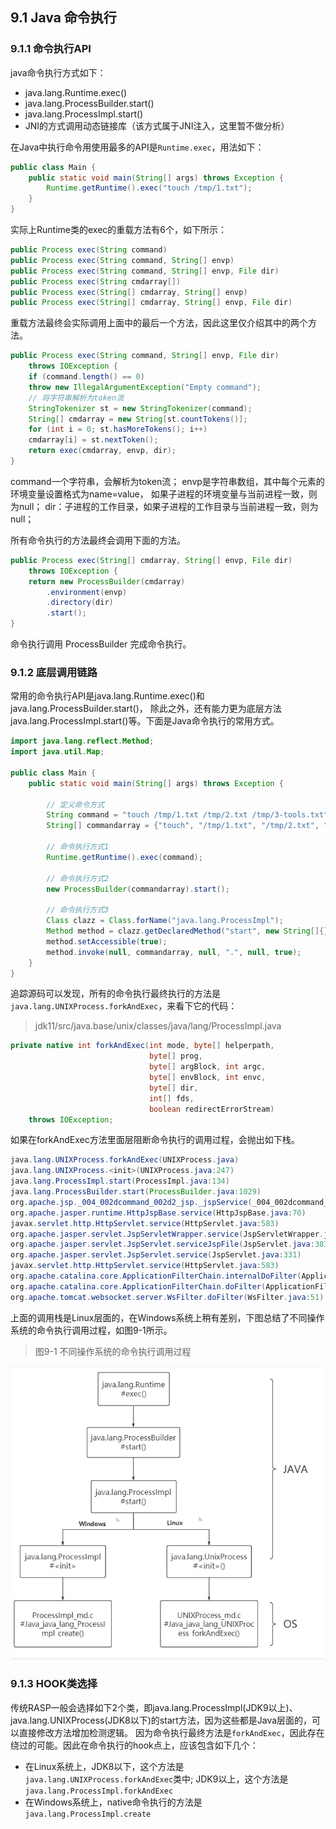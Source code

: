 ## 9.1 Java 命令执行

### 9.1.1 命令执行API

java命令执行方式如下：

+ java.lang.Runtime.exec()
+ java.lang.ProcessBuilder.start()
+ java.lang.ProcessImpl.start()
+ JNI的方式调用动态链接库（该方式属于JNI注入，这里暂不做分析）

在Java中执行命令用使用最多的API是`Runtime.exec`，用法如下：
```java
public class Main {
    public static void main(String[] args) throws Exception {
        Runtime.getRuntime().exec("touch /tmp/1.txt");
    }
}
```

实际上Runtime类的exec的重载方法有6个，如下所示：
```java
public Process exec(String command)
public Process exec(String command, String[] envp)
public Process exec(String command, String[] envp, File dir)
public Process exec(String cmdarray[])
public Process exec(String[] cmdarray, String[] envp)
public Process exec(String[] cmdarray, String[] envp, File dir)
```

重载方法最终会实际调用上面中的最后一个方法，因此这里仅介绍其中的两个方法。
```java
public Process exec(String command, String[] envp, File dir)
    throws IOException {
    if (command.length() == 0)
    throw new IllegalArgumentException("Empty command");
    // 将字符串解析为token流
    StringTokenizer st = new StringTokenizer(command);
    String[] cmdarray = new String[st.countTokens()];
    for (int i = 0; st.hasMoreTokens(); i++)
    cmdarray[i] = st.nextToken();
    return exec(cmdarray, envp, dir);
}
```
command一个字符串，会解析为token流；
envp是字符串数组，其中每个元素的环境变量设置格式为name=value，
如果子进程的环境变量与当前进程一致，则为null；
dir：子进程的工作目录，如果子进程的工作目录与当前进程一致，则为null；

所有命令执行的方法最终会调用下面的方法。
```java
public Process exec(String[] cmdarray, String[] envp, File dir)
    throws IOException {
    return new ProcessBuilder(cmdarray)
        .environment(envp)
        .directory(dir)
        .start();
}
```
命令执行调用 ProcessBuilder 完成命令执行。

### 9.1.2 底层调用链路

常用的命令执行API是java.lang.Runtime.exec()和java.lang.ProcessBuilder.start()，
除此之外，还有能力更为底层方法java.lang.ProcessImpl.start()等。下面是Java命令执行的常用方式。
```java
import java.lang.reflect.Method;
import java.util.Map;

public class Main {
    public static void main(String[] args) throws Exception {

        // 定义命令方式
        String command = "touch /tmp/1.txt /tmp/2.txt /tmp/3-tools.txt";
        String[] commandarray = {"touch", "/tmp/1.txt", "/tmp/2.txt", "/tmp/3-tools.txt"};

        // 命令执行方式1
        Runtime.getRuntime().exec(command);

        // 命令执行方式2
        new ProcessBuilder(commandarray).start();

        // 命令执行方式3
        Class clazz = Class.forName("java.lang.ProcessImpl");
        Method method = clazz.getDeclaredMethod("start", new String[]{}.getClass(), Map.class, String.class, ProcessBuilder.Redirect[].class, boolean.class);
        method.setAccessible(true);
        method.invoke(null, commandarray, null, ".", null, true);
    }
}
```
追踪源码可以发现，所有的命令执行最终执行的方法是`java.lang.UNIXProcess.forkAndExec`，来看下它的代码：
> jdk11/src/java.base/unix/classes/java/lang/ProcessImpl.java
```java
private native int forkAndExec(int mode, byte[] helperpath,
                               byte[] prog,
                               byte[] argBlock, int argc,
                               byte[] envBlock, int envc,
                               byte[] dir,
                               int[] fds,
                               boolean redirectErrorStream)
    throws IOException;
```
如果在forkAndExec方法里面层阻断命令执行的调用过程，会抛出如下栈。
```java
java.lang.UNIXProcess.forkAndExec(UNIXProcess.java)
java.lang.UNIXProcess.<init>(UNIXProcess.java:247)
java.lang.ProcessImpl.start(ProcessImpl.java:134)
java.lang.ProcessBuilder.start(ProcessBuilder.java:1029)
org.apache.jsp._004_002dcommand_002d2_jsp._jspService(_004_002dcommand_002d2_jsp.java:144)
org.apache.jasper.runtime.HttpJspBase.service(HttpJspBase.java:70)
javax.servlet.http.HttpServlet.service(HttpServlet.java:583)
org.apache.jasper.servlet.JspServletWrapper.service(JspServletWrapper.java:465)
org.apache.jasper.servlet.JspServlet.serviceJspFile(JspServlet.java:383)
org.apache.jasper.servlet.JspServlet.service(JspServlet.java:331)
javax.servlet.http.HttpServlet.service(HttpServlet.java:583)
org.apache.catalina.core.ApplicationFilterChain.internalDoFilter(ApplicationFilterChain.java:212)
org.apache.catalina.core.ApplicationFilterChain.doFilter(ApplicationFilterChain.java:156)
org.apache.tomcat.websocket.server.WsFilter.doFilter(WsFilter.java:51)        
```
上面的调用栈是Linux层面的，在Windows系统上稍有差别，下图总结了不同操作系统的命令执行调用过程，如图9-1所示。

> 图9-1 不同操作系统的命令执行调用过程

![rce/java_exec.png](../../.vuepress/public/images/book/rce/9-1.png)


### 9.1.3 HOOK类选择
传统RASP一般会选择如下2个类，即java.lang.ProcessImpl(JDK9以上)、java.lang.UNIXProcess(JDK8以下)的start方法，因为这些都是Java层面的，可以直接修改方法增加检测逻辑。
因为命令执行最终方法是`forkAndExec`，因此存在绕过的可能。因此在命令执行的hook点上，应该包含如下几个：
+ 在Linux系统上，JDK8以下，这个方法是`java.lang.UNIXProcess.forkAndExec`类中; JDK9以上，这个方法是`java.lang.ProcessImpl.forkAndExec`
+ 在Windows系统上，native命令执行的方法是`java.lang.ProcessImpl.create`

